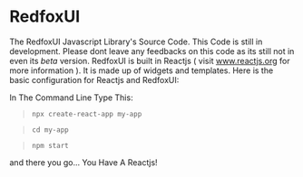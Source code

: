 # RedfoxUI
The RedfoxUI Javascript Library's Source Code. This Code is still in development. Please dont leave any feedbacks on this code as its still not in even its *beta* version. RedfoxUI is built in Reactjs ( visit www.reactjs.org for more information ). It is made up of widgets and templates. Here is the basic configuration for Reactjs and RedfoxUI:

In The Command Line Type This:

> `npx create-react-app my-app`

> `cd my-app`

> `npm start` 

and there you go... You Have A Reactjs!
